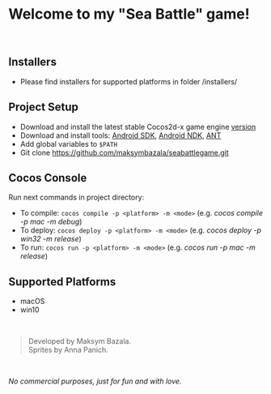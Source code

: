 # Welcome to my "Sea Battle" game!
<br />

## Installers
* Please find installers for supported platforms in folder /installers/

## Project Setup
* Download and install the latest stable Cocos2d-x game engine [version](https://cocos2d-x.org/download)
* Download and install tools: [Android SDK](https://developer.android.com/sdk/index.html), [Android NDK](https://developer.android.com/tools/sdk/ndk/index.html), [ANT](https://ant.apache.org/)
* Add global variables to `$PATH`
* Git clone https://github.com/maksymbazala/seabattlegame.git

## Cocos Console
Run next commands in project directory:
* To compile: `cocos compile -p <platform> -m <mode>` (e.g. *cocos compile -p mac -m debug*)
* To deploy: `cocos deploy -p <platform> -m <mode>` (e.g. *cocos deploy -p win32 -m release*)
* To run: `cocos run -p <platform> -m <mode>` (e.g. *cocos run -p mac -m release*)

## Supported Platforms
* macOS
* win10
<br />

> Developed by Maksym Bazala.
\
> Sprites by Anna Panich.
<br />

*No commercial purposes, just for fun and with love.*
